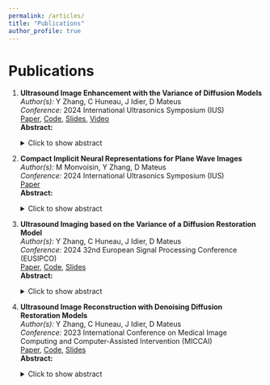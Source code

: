 ```yaml
---
permalink: /articles/
title: "Publications"
author_profile: true
---
```


# Publications
   
1. **Ultrasound Image Enhancement with the Variance of Diffusion Models**  
   *Author(s):* Y Zhang, C Huneau, J Idier, D Mateus  
   *Conference:* 2024 International Ultrasonics Symposium (IUS)  
   [Paper](https://arxiv.org/pdf/2409.11380), [Code](https://github.com/Yuxin-Zhang-Jasmine/IUS2024_Diffusion), [Slides](https://yuxin-zhang-jasmine.github.io/files/IUS/8561_YuxinZ_Diffusion.pdf), [Video](https://www.bilibili.com/video/BV14ADsY1Es5/?vd_source=e06c10e6def4a4103e4728dc5c00fbbb)  
   **Abstract:**  
   <details>
     <summary>Click to show abstract</summary>
     Ultrasound imaging, despite its widespread use in medicine, often suffers from various sources of noise and artifacts that impact the signal-to-noise ratio and overall image quality. Enhancing ultrasound images requires a delicate balance between contrast, resolution, and speckle preservation. This paper introduces a novel approach that integrates adaptive beamforming with denoising diffusion-based variance imaging to address this challenge. By applying Eigenspace-Based Minimum Variance (EBMV) beamforming and employing a denoising diffusion model fine-tuned on ultrasound data, our method computes the variance across multiple diffusion-denoised samples to produce high-quality despeckled images. This approach leverages both the inherent multiplicative noise of ultrasound and the stochastic nature of diffusion models. Experimental results on a publicly available dataset demonstrate the effectiveness of our method in achieving superior image reconstructions from single plane-wave acquisitions. The code is available at: [https://github.com/Yuxin-Zhang-Jasmine/IUS2024_Diffusion](https://github.com/Yuxin-Zhang-Jasmine/IUS2024_Diffusion).
   </details>

2. **Compact Implicit Neural Representations for Plane Wave Images**  
   *Author(s):* M Monvoisin, Y Zhang, D Mateus  
   *Conference:* 2024 International Ultrasonics Symposium (IUS)  
   [Paper](https://arxiv.org/pdf/2409.11370)  
   **Abstract:**  
   <details>
     <summary>Click to show abstract</summary>
     Ultrafast Plane-Wave (PW) imaging often produces artifacts and shadows that vary with insonification angles. We propose a novel approach using Implicit Neural Representations (INRs) to compactly encode multi-planar sequences while preserving crucial orientation-dependent information. To our knowledge, this is the first application of INRs for PW angular interpolation. Our method employs a Multi-Layer Perceptron (MLP)-based model with a concise physics-enhanced rendering technique. Quantitative evaluations using SSIM, PSNR, and standard ultrasound metrics, along with qualitative visual assessments, confirm the effectiveness of our approach. Additionally, our method demonstrates significant storage efficiency, with model weights requiring 530 KB compared to 8 MB for directly storing the 75 PW images, achieving a notable compression ratio of approximately 15:1.
   </details>
   
3. **Ultrasound Imaging based on the Variance of a Diffusion Restoration Model**  
   *Author(s):* Y Zhang, C Huneau, J Idier, D Mateus  
   *Conference:* 2024 32nd European Signal Processing Conference (EUSIPCO)  
   [Paper](https://eurasip.org/Proceedings/Eusipco/Eusipco2024/pdfs/0000760.pdf), [Code](https://github.com/Yuxin-Zhang-Jasmine/DRUSvar), [Slides](https://yuxin-zhang-jasmine.github.io/files/EUSIPCO/yuxinZ_EUSIPCO.pdf)  
   **Abstract:**  
   <details>
     <summary>Click to show abstract</summary>
     Despite today's prevalence of ultrasound imaging in medicine, ultrasound signal-to-noise ratio is still affected by several sources of noise and artifacts. Moreover, enhancing ultrasound image quality involves balancing concurrent factors like contrast, resolution, and speckle preservation. Recently, there has been progress in both model-based and learning-based approaches addressing the problem of ultrasound image reconstruction. Bringing the best from both worlds, we propose a hybrid reconstruction method combining an ultrasound linear direct model with a learning-based prior coming from a generative Denoising Diffusion model. More specifically, we rely on the unsupervised fine-tuning of a pre-trained Denoising Diffusion Restoration Model (DDRM). Given the nature of multiplicative noise inherent to ultrasound, this paper proposes an empirical model to characterize the stochasticity of diffusion reconstruction of ultrasound images, and shows the interest of its variance as an echogenicity map estimator. We conduct experiments on synthetic, in-vitro, and in-vivo data, demonstrating the efficacy of our variance imaging approach in achieving high-quality image reconstructions from single plane-wave acquisitions and in comparison to state-of-the-art methods. The code is available at: [https://github.com/Yuxin-Zhang-Jasmine/DRUSvar](https://github.com/Yuxin-Zhang-Jasmine/DRUSvar).
   </details>
   

4. **Ultrasound Image Reconstruction with Denoising Diffusion Restoration Models**  
   *Author(s):* Y Zhang, C Huneau, J Idier, D Mateus  
   *Conference:* 2023 International Conference on Medical Image Computing and Computer-Assisted Intervention (MICCAI)   
   [Paper](https://arxiv.org/pdf/2307.15990), [Code](https://github.com/YuxinZhang-Jasmine/DRUS-v1), [Slides](https://yuxin-zhang-jasmine.github.io/files/DGM4MICCAI/DGM4MICCAI2023_32_slides.pdf)  
   **Abstract:**  
   <details>
     <summary>Click to show abstract</summary>
     Ultrasound image reconstruction can be approximately cast as a linear inverse problem that has traditionally been solved with penalized optimization using the l1 or l2 norm, or wavelet-based terms. However, such regularization functions often struggle to balance the sparsity and the smoothness. A promising alternative is using learned priors to make the prior knowledge closer to reality. In this paper, we rely on learned priors under the framework of Denoising Diffusion Restoration Models (DDRM), initially conceived for restoration tasks with natural images. We propose and test two adaptations of DDRM to ultrasound inverse problem models, DRUS and WDRUS. Our experiments on synthetic and PICMUS data show that from a single plane wave our method can achieve image quality comparable to or better than DAS and state-of-the-art methods. The code is available at: [https://github.com/YuxinZhang-Jasmine/DRUS-v1](https://github.com/YuxinZhang-Jasmine/DRUS-v1).
   </details>

